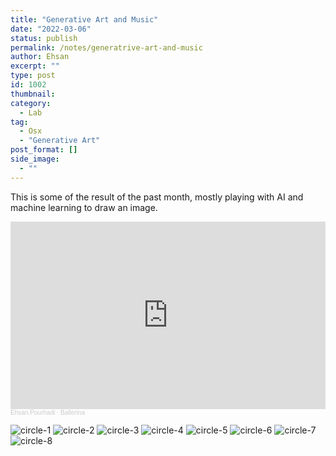 ```yaml
---
title: "Generative Art and Music"
date: "2022-03-06"
status: publish
permalink: /notes/generatrive-art-and-music
author: Ehsan
excerpt: ""
type: post
id: 1002
thumbnail:
category:
  - Lab
tag:
  - Osx
  - "Generative Art"
post_format: []
side_image:
  - ""
---
```


This is some of the result of the past month, mostly playing with AI and machine learning to draw an image.

<iframe width="100%" height="300" scrolling="no" frameborder="no" allow="autoplay" src="https://w.soundcloud.com/player/?url=https%3A//api.soundcloud.com/tracks/1224273118&color=%23ff5500&auto_play=false&hide_related=false&show_comments=true&show_user=true&show_reposts=false&show_teaser=true&visual=true"></iframe><div style="font-size: 10px; color: #cccccc;line-break: anywhere;word-break: normal;overflow: hidden;white-space: nowrap;text-overflow: ellipsis; font-family: Interstate,Lucida Grande,Lucida Sans Unicode,Lucida Sans,Garuda,Verdana,Tahoma,sans-serif;font-weight: 100;"><a href="https://soundcloud.com/eprumental" title="Ehsan.Pourhadi" target="_blank" style="color: #cccccc; text-decoration: none;">Ehsan.Pourhadi</a> · <a href="https://soundcloud.com/eprumental/ballerina" title="Ballerina" target="_blank" style="color: #cccccc; text-decoration: none;">Ballerina</a></div>

![circle-1](./1.jpg)
![circle-2](./2.jpg)
![circle-3](./3.jpg)
![circle-4](./4.jpg)
![circle-5](./5.jpg)
![circle-6](./6.jpg)
![circle-7](./7.jpg)
![circle-8](./8.jpg)
